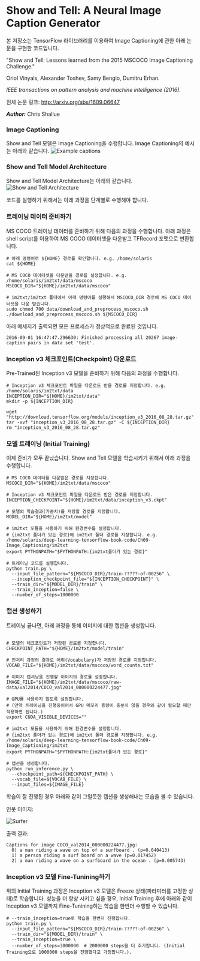 # Show and Tell: A Neural Image Caption Generator
본 저장소는 TensorFlow 라이브러리를 이용하여 Image Captioning에 관한 아래 논문을 구현한 코드입니다.

"Show and Tell: Lessons learned from the 2015 MSCOCO Image Captioning
Challenge."

Oriol Vinyals, Alexander Toshev, Samy Bengio, Dumitru Erhan.

*IEEE transactions on pattern analysis and machine intelligence (2016).*

전체 논문 링크: http://arxiv.org/abs/1609.06647

***Author:*** Chris Shallue

### Image Captioning

Show and Tell 모델은 Image Captioning을 수행합니다. Image Captioning의 예시는 아래와 같습니다.
![Example captions](g3doc/example_captions.jpg)

### Show and Tell Model Architecture
Show and Tell Model Architecture는 아래와 같습니다.
![Show and Tell Architecture](g3doc/show_and_tell_architecture.png)

코드를 실행하기 위해서는 아래 과정을 단계별로 수행해야 합니다.

### 트레이닝 데이터 준비하기
MS COCO 트레이닝 데이터를 준비하기 위해 다음의 과정을 수행합니다. 아래 과정은 shell script를 이용하여 MS COCO 데이터셋을 다운받고 TFRecord 포맷으로 변환합니다.
```shell
# 아래 명령어로 ${HOME} 경로를 확인합니다. e.g. /home/solaris
cat ${HOME}

# MS COCO 데이터셋을 다운받을 경로를 설정합니다. e.g. /home/solaris/im2txt/data/mscoco
MSCOCO_DIR="${HOME}/im2txt/data/mscoco"

# im2txt/im2txt 폴더에서 아래 명령어를 실행해서 MSCOCO_DIR 경로에 MS COCO 데이터셋을 다운 받습니다.
sudo chmod 700 data/download_and_preprocess_mscoco.sh
./download_and_preprocess_mscoco.sh ${MSCOCO_DIR}
```

아래 메세지가 출력되면 모든 프로세스가 정상적으로 완료된 것입니다.
```shell
2016-09-01 16:47:47.296630: Finished processing all 20267 image-caption pairs in data set 'test'.
```


### Inception v3 체크포인트(Checkpoint) 다운로드
Pre-Trained된 Inception v3 모델을 준비하기 위해 다음의 과정을 수행합니다.
```shell
# Inception v3 체크포인트 파일을 다운로드 받을 경로를 지정합니다. e.g. /home/solaris/im2txt/data
INCEPTION_DIR="${HOME}/im2txt/data"
mkdir -p ${INCEPTION_DIR}

wget "http://download.tensorflow.org/models/inception_v3_2016_08_28.tar.gz"
tar -xvf "inception_v3_2016_08_28.tar.gz" -C ${INCEPTION_DIR}
rm "inception_v3_2016_08_28.tar.gz"
```

### 모델 트레이닝 (Initial Training)
이제 준비가 모두 끝났습니다. Show and Tell 모델을 학습시키기 위해서 아래 과정을 수행합니다.
```shell
# MS COCO 데이터를 다운받은 경로를 지정합니다.
MSCOCO_DIR="${HOME}/im2txt/data/mscoco"

# Inception v3 체크포인트 파일을 다운로드 받은 경로를 지정합니다.
INCEPTION_CHECKPOINT="${HOME}/im2txt/data/inception_v3.ckpt"

# 모델의 학습결과(가중치)를 저장할 경로를 지정합니다.
MODEL_DIR="${HOME}/im2txt/model"

# im2txt 모듈을 사용하기 위해 환경변수를 설정합니다.
# {im2txt 폴더가 있는 경로}에 im2txt 폴더 경로를 지정합니다. e.g. /home/solaris/deep-learning-tensorflow-book-code/Ch09-Image_Captioning/im2txt
export PYTHONPATH="$PYTHONPATH:{im2txt폴더가 있는 경로}"

# 트레이닝 코드를 실행합니다.
python train.py \
  --input_file_pattern="${MSCOCO_DIR}/train-?????-of-00256" \
  --inception_checkpoint_file="${INCEPTION_CHECKPOINT}" \
  --train_dir="${MODEL_DIR}/train" \
  --train_inception=false \
  --number_of_steps=1000000
```

### 캡션 생성하기
트레이닝 끝나면, 아래 과정을 통해 이미지에 대한 캡션을 생성합니다.
```shell

# 모델의 체크포인트가 저장된 경로를 지정합니다.
CHECKPOINT_PATH="${HOME}/im2txt/model/train"

# 전처리 과정의 결과로 어휘(Vocabulary)가 저장된 경로를 지정합니다.
VOCAB_FILE="${HOME}/im2txt/data/mscoco/word_counts.txt"

# 이미지 캡셔닝을 진행할 이미지의 경로를 설정합니다.
IMAGE_FILE="${HOME}/im2txt/data/mscoco/raw-data/val2014/COCO_val2014_000000224477.jpg"

# GPU를 사용하지 않도록 설정합니다.
# (만약 트레이닝을 진행중이어서 GPU 메모리 용량이 충분치 않을 경우와 같이 필요할 때만 적용하면 됩니다.)
export CUDA_VISIBLE_DEVICES=""

# im2txt 모듈을 사용하기 위해 환경변수를 설정합니다.
# {im2txt 폴더가 있는 경로}에 im2txt 폴더 경로를 지정합니다. e.g. /home/solaris/deep-learning-tensorflow-book-code/Ch09-Image_Captioning/im2txt
export PYTHONPATH="$PYTHONPATH:{im2txt폴더가 있는 경로}"

# 캡션을 생성합니다.
python run_inference.py \
  --checkpoint_path=${CHECKPOINT_PATH} \
  --vocab_file=${VOCAB_FILE} \
  --input_files=${IMAGE_FILE}
```

학습이 잘 진행된 경우 아래와 같이 그럴듯한 캡션을 생성해내는 모습을 볼 수 있습니다.

인풋 이미지:

![Surfer](g3doc/COCO_val2014_000000224477.jpg)

출력 결과:

```shell
Captions for image COCO_val2014_000000224477.jpg:
  0) a man riding a wave on top of a surfboard . (p=0.040413)
  1) a person riding a surf board on a wave (p=0.017452)
  2) a man riding a wave on a surfboard in the ocean . (p=0.005743)
```

### Inception v3 모델 Fine-Tunining하기
위의 Initial Training 과정은 Inception v3 모델은 Freeze 상태(파라미터를 고정한 상태)로 학습합니다.
성능을 더 향상 시키고 싶을 경우, Initial Training 후에 아래와 같이 Inception v3 모델까지 Fine-Tunining하는 학습을 한번더 수행할 수 있습니다.
```shell
# --train_inception=true로 학습을 한번더 진행합니다.
python train.py \
  --input_file_pattern="${MSCOCO_DIR}/train-?????-of-00256" \
  --train_dir="${MODEL_DIR}/train" \
  --train_inception=true \
  --number_of_steps=3000000  # 2000000 steps을 더 추가합니다. (Initial Training으로 1000000 steps을 진행했다고 가정합니다.).
```